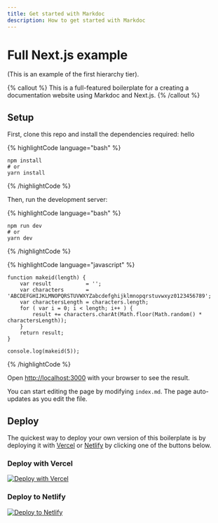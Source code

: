 ```yaml
---
title: Get started with Markdoc
description: How to get started with Markdoc
---
```


# Full Next.js example

(This is an example of the first hierarchy tier).

{% callout %}
This is a full-featured boilerplate for a creating a documentation website using Markdoc and Next.js.
{% /callout %}

## Setup

First, clone this repo and install the dependencies required: hello

{% highlightCode language="bash" %}

```
npm install
# or
yarn install
```

{% /highlightCode %}

Then, run the development server:

{% highlightCode language="bash" %}

```
npm run dev
# or
yarn dev
```

{% /highlightCode %}

{% highlightCode language="javascript" %}

```
function makeid(length) {
    var result           = '';
    var characters       = 'ABCDEFGHIJKLMNOPQRSTUVWXYZabcdefghijklmnopqrstuvwxyz0123456789';
    var charactersLength = characters.length;
    for ( var i = 0; i < length; i++ ) {
        result += characters.charAt(Math.floor(Math.random() * charactersLength));
    }
    return result;
}

console.log(makeid(5));
```

{% /highlightCode %}

Open [http://localhost:3000](http://localhost:3000) with your browser to see the result.

You can start editing the page by modifying `index.md`. The page auto-updates as you edit the file.

## Deploy

The quickest way to deploy your own version of this boilerplate is by deploying it with [Vercel](https://vercel.com) or [Netlify](https://www.netlify.com/) by clicking one of the buttons below.

### Deploy with Vercel

[![Deploy with Vercel](https://vercel.com/button)](https://vercel.com/new/clone?repository-url=https://github.com/markdoc/next.js-starter)

### Deploy to Netlify

[![Deploy to Netlify](https://www.netlify.com/img/deploy/button.svg)](https://app.netlify.com/start/deploy?repository=https://github.com/markdoc/next.js-starter)
